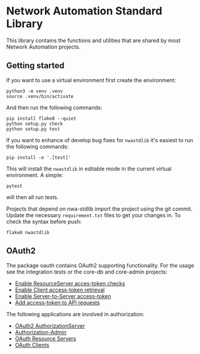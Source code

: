 # Network Automation Standard Library

This library contains the functions and utilities that are shared by most
Network Automation projects.

## Getting started

If you want to use a virtual environment first create the environment:

```
python3 -m venv .venv
source .venv/bin/activate
```
And then run the following commands:

```
pip install flake8 --quiet
python setup.py check
python setup.py test
```

If you want to enhance of develop bug fixes for `nwastdlib` it's easiest to run the following commands:

```
pip install -e '.[test]'
```

This will install the `nwastdlib` in editable mode in the current virtual environment. A simple:

```
pytest
```

will then all run tests.


Projects that depend on nwa-stdlib import the project using the git commit. Update the necessary `requirement.txt` files
to get your changes in. To check the syntax before push:

```
flake8 nwastdlib
```

## OAuth2

The package oauth contains OAuth2 supporting functionality. For the usage see the integration tests or the
core-db and core-admin projects:

* [Enable ResourceServer acces-token checks](https://gitlab.surfnet.nl/automation/coredb/blob/master/coredb/__main__.py)
* [Enable Client access-token retrieval](https://gitlab.surfnet.nl/automation/core-admin/blob/master/web/__init__.py)
* [Enable Server-to-Server access-token](https://gitlab.surfnet.nl/automation/nwa-stdlib/blob/master/nwastdlib/oauth/oauth_credentials.py)
* [Add access-token to API requests](https://gitlab.surfnet.nl/automation/core-admin/blob/master/web/utils.py)

The following applications are involved in authorization:

* [OAuth2 AuthorizationServer](https://auth.staging.automation.surf.net/info)
* [Authorization-Admin](https://auth-admin.staging.automation.surf.net)
* [OAuth Resource Servers](https://www.oauth.com/oauth2-servers/the-resource-server/)
* [OAuth Clients](https://www.oauth.com/oauth2-servers/oauth2-clients/)

